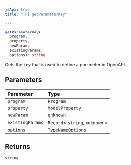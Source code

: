 ```yaml
---
jsApi: true
title: "[F] getParameterKey"

---
```

```ts
getParameterKey(
  program,
  property,
  newParam,
  existingParams,
  options): string
```

Gets the key that is used to define a parameter in OpenAPI.

## Parameters

| Parameter | Type |
| :------ | :------ |
| `program` | `Program` |
| `property` | `ModelProperty` |
| `newParam` | `unknown` |
| `existingParams` | `Record`< `string`, `unknown` \> |
| `options` | `TypeNameOptions` |

## Returns

`string`
